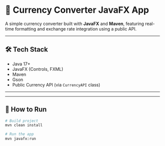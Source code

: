 # 💱 Currency Converter JavaFX App

A simple currency converter built with **JavaFX** and **Maven**, featuring real-time formatting and exchange rate integration using a public API.

---

## 🛠️ Tech Stack

- Java 17+
- JavaFX (Controls, FXML)
- Maven
- Gson
- Public Currency API (via `CurrencyAPI` class)

---

---

## 🚀 How to Run

```bash
# Build project
mvn clean install

# Run the app
mvn javafx:run
```
